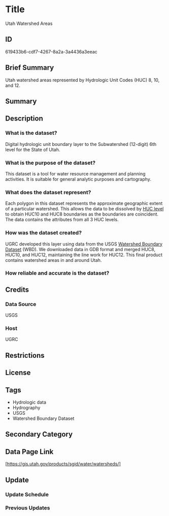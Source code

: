 # Title

Utah Watershed Areas

## ID

619433b6-cdf7-4267-8a2a-3a4436a3eeac

## Brief Summary

Utah watershed areas represented by Hydrologic Unit Codes (HUC) 8, 10, and 12.

## Summary

## Description

### What is the dataset?

Digital hydrologic unit boundary layer to the Subwatershed (12-digit) 6th level for the State of Utah.

### What is the purpose of the dataset?

This dataset is a tool for water resource management and planning activities. It is suitable for general analytic purposes and cartography.

### What does the dataset represent?

Each polygon in this dataset represents the approximate geographic extent of a particular watershed. This allows the data to be dissolved by [HUC level](https://nas.er.usgs.gov/hucs.aspx) to obtain HUC10 and HUC8 boundaries as the boundaries are coincident. The data contains the attributes from all 3 HUC levels.

### How was the dataset created?

UGRC developed this layer using data from the USGS [Watershed Boundary Dataset](https://www.usgs.gov/national-hydrography/watershed-boundary-dataset) (WBD). We downloaded data in GDB format and merged HUC8, HUC10, and HUC12, maintaining the line work for HUC12. This final product contains watershed areas in and around Utah.

### How reliable and accurate is the dataset?

<!--- Gathering info on this --->

## Credits

### Data Source

USGS

### Host

UGRC

## Restrictions

## License

## Tags

- Hydrologic data
- Hydrography
- USGS
- Watershed Boundary Dataset

## Secondary Category

## Data Page Link

[https://gis.utah.gov/products/sgid/water/watersheds/]

## Update

### Update Schedule

<!-- Unknown -->

### Previous Updates
